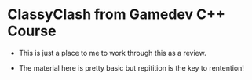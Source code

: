 # ClassyClash from Gamedev C++ Course

*  This is just a place to me to work through this as a review. 

*  The material here is pretty basic but repitition is the key to rentention!

